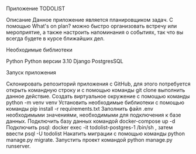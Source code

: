Приложение TODOLIST 

Описание
Данное приложение является планировщиком задач. 
С помощью What's on plan? можно быстро организовать встречу или мероприятие, а также настроить напоминания о событиях, так что вы всегда будете в курсе ближайших дел.

Необходимые библиотеки

Python
Python версии 3.10
Django
PostgresSQL

Запуск приложения

Склонировать репозиторий приложения с GitHub, для этого потребуется открыть командную строку и с помощью команды git clone  выполнить данное действие.
Создать виртуальное окружение с помощью команды python -m venv venv
Установить необходимые библиотеки с помощью команды pip install -r requirements.txt
Заполнить файл .env необходимыми значениями, необходимыми для подключения к базе данных.
Подключить базу данных командой docker-compose up -d
Подключить psql:
docker exec -it todolist-postgres-1 /bin/sh , затем ввести
psql -U todolist
Накатить миграции с помощью команды python manage.py migrate.
Запустить проект командой python manage.py runserver.



